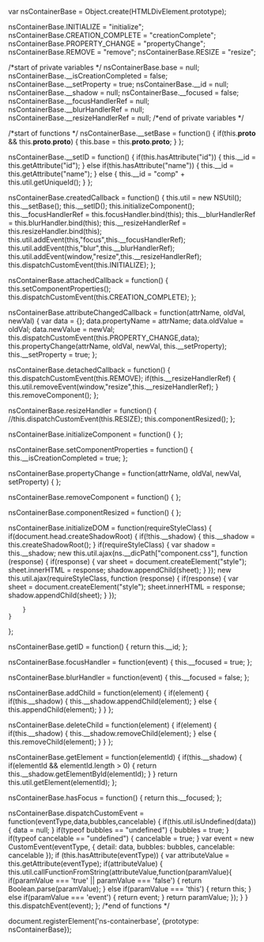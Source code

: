 var nsContainerBase = Object.create(HTMLDivElement.prototype);

nsContainerBase.INITIALIZE = "initialize";
nsContainerBase.CREATION_COMPLETE = "creationComplete";
nsContainerBase.PROPERTY_CHANGE = "propertyChange";
nsContainerBase.REMOVE = "remove";
nsContainerBase.RESIZE = "resize";

/*start of private variables */
nsContainerBase.base = null;
nsContainerBase.__isCreationCompleted = false;
nsContainerBase.__setProperty = true; 
nsContainerBase.__id = null;
nsContainerBase.__shadow = null;
nsContainerBase.__focused = false;
nsContainerBase.__focusHandlerRef = null;
nsContainerBase.__blurHandlerRef = null;
nsContainerBase.__resizeHandlerRef = null;
/*end of private variables */

/*start of functions */
nsContainerBase.__setBase = function() 
{
	if(this.__proto__ && this.__proto__.__proto__)
	{
		this.base = this.__proto__.__proto__;
	}
};

nsContainerBase.__setID = function()
{
	if(this.hasAttribute("id"))
	{
		this.__id = this.getAttribute("id");
	}
	else if(this.hasAttribute("name"))
	{
		this.__id = this.getAttribute("name");
	}
	else
	{
		this.__id = "comp" + this.util.getUniqueId();
	}
};

nsContainerBase.createdCallback = function() 
{
	this.util = new NSUtil();
	this.__setBase();
	this.__setID();
	this.initializeComponent();
	this.__focusHandlerRef = this.focusHandler.bind(this);
	this.__blurHandlerRef = this.blurHandler.bind(this);
	this.__resizeHandlerRef = this.resizeHandler.bind(this);
	this.util.addEvent(this,"focus",this.__focusHandlerRef);
	this.util.addEvent(this,"blur",this.__blurHandlerRef);
	this.util.addEvent(window,"resize",this.__resizeHandlerRef);
	this.dispatchCustomEvent(this.INITIALIZE);
};

nsContainerBase.attachedCallback = function()
{
	this.setComponentProperties();
	this.dispatchCustomEvent(this.CREATION_COMPLETE);
};

nsContainerBase.attributeChangedCallback = function(attrName, oldVal, newVal)
{
	var data = {};
	data.propertyName = attrName;
	data.oldValue = oldVal;
	data.newValue = newVal;
	this.dispatchCustomEvent(this.PROPERTY_CHANGE,data);
	this.propertyChange(attrName, oldVal, newVal, this.__setProperty);
	this.__setProperty = true;
};

nsContainerBase.detachedCallback = function()
{
	this.dispatchCustomEvent(this.REMOVE);
	if(this.__resizeHandlerRef)
	{
		this.util.removeEvent(window,"resize",this.__resizeHandlerRef);
	}
	this.removeComponent();
};

nsContainerBase.resizeHandler = function() 
{
	//this.dispatchCustomEvent(this.RESIZE);
	this.componentResized();
};

nsContainerBase.initializeComponent = function() 
{
};

nsContainerBase.setComponentProperties = function() 
{
	this.__isCreationCompleted = true;
};

nsContainerBase.propertyChange = function(attrName, oldVal, newVal, setProperty) 
{
};

nsContainerBase.removeComponent = function() 
{
};

nsContainerBase.componentResized = function() 
{
};

nsContainerBase.initializeDOM = function(requireStyleClass)
{
	if(document.head.createShadowRoot) 
	{
	    if(!this.__shadow)
	    {
	    	this.__shadow = this.createShadowRoot();
	    }
	    if(requireStyleClass)
	    {
	    	var shadow = this.__shadow;
	    	new this.util.ajax(ns.__dicPath["component.css"], function (response) {
	    		if(response)
	    		{
	    			var sheet = document.createElement("style");
			    	sheet.innerHTML = response;
			    	shadow.appendChild(sheet);
	    		}
		    });
	    	new this.util.ajax(requireStyleClass, function (response) {
	    		if(response)
	    		{
	    			var sheet = document.createElement("style");
			    	sheet.innerHTML = response;
			    	shadow.appendChild(sheet);
	    		}
		    });
	    	
	    }
	}
};

nsContainerBase.getID = function() 
{
	return this.__id;
};

nsContainerBase.focusHandler = function(event)
{
	this.__focused = true;
};

nsContainerBase.blurHandler = function(event)
{
	this.__focused = false;
};

nsContainerBase.addChild = function(element)
{
	if(element)
	{
	    if(this.__shadow)
	    {
	    	 this.__shadow.appendChild(element);
	    }
		else 
		{
		    this.appendChild(element);
		}
	}
};

nsContainerBase.deleteChild = function(element)
{
	if(element)
	{
	    if(this.__shadow)
	    {
	    	 this.__shadow.removeChild(element);
	    }
		else 
		{
		    this.removeChild(element);
		}
	}
};

nsContainerBase.getElement = function(elementId)
{
	if(this.__shadow) 
	{
		if(elementId && elementId.length > 0)
		{
			return this.__shadow.getElementById(elementId);
		}
	} 
    return this.util.getElement(elementId);
};

nsContainerBase.hasFocus = function()
{
    return this.__focused;
};

nsContainerBase.dispatchCustomEvent = function(eventType,data,bubbles,cancelable) 
{
	if(this.util.isUndefined(data))
	{
		data = null;
	}
	if(typeof bubbles == "undefined")
	{
		bubbles = true;
	}
	if(typeof cancelable == "undefined")
	{
		cancelable = true;
	}
	var event = new CustomEvent(eventType, 
	{
		detail: data,
		bubbles: bubbles,
		cancelable: cancelable
	});
	if (this.hasAttribute(eventType)) 
	{
		var attributeValue = this.getAttribute(eventType);
		if(attributeValue)
		{
			this.util.callFunctionFromString(attributeValue,function(paramValue){
				if(paramValue === 'true' || paramValue === 'false')
				{
					return Boolean.parse(paramValue);
				}
				else if(paramValue === 'this')
				{
					return this;
				}
				else if(paramValue === 'event')
				{
					return event;
				}
				return paramValue;
			});
		}
	}
	this.dispatchEvent(event);
};
/*end of functions */

document.registerElement('ns-containerbase', {prototype: nsContainerBase});
